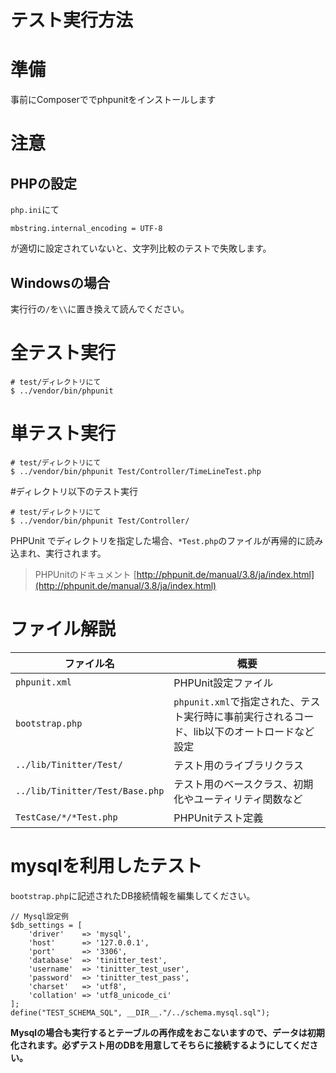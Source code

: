 テスト実行方法
============

# 準備

事前にComposerででphpunitをインストールします

# 注意

## PHPの設定

`php.ini`にて

```
mbstring.internal_encoding = UTF-8
```

が適切に設定されていないと、文字列比較のテストで失敗します。

## Windowsの場合

実行行の`/`を`\\`に置き換えて読んでください。  

# 全テスト実行

```
# test/ディレクトリにて
$ ../vendor/bin/phpunit
```

# 単テスト実行

```
# test/ディレクトリにて
$ ../vendor/bin/phpunit Test/Controller/TimeLineTest.php
```

#ディレクトリ以下のテスト実行

```
# test/ディレクトリにて
$ ../vendor/bin/phpunit Test/Controller/
```

PHPUnit でディレクトリを指定した場合、`*Test.php`のファイルが再帰的に読み込まれ、実行されます。

> PHPUnitのドキュメント
> [http://phpunit.de/manual/3.8/ja/index.html](http://phpunit.de/manual/3.8/ja/index.html)

ファイル解説
===============

|ファイル名 | 概要|
|----|----|
| `phpunit.xml`| PHPUnit設定ファイル|
| `bootstrap.php`| `phpunit.xml`で指定された、テスト実行時に事前実行されるコード、lib以下のオートロードなど設定|
| `../lib/Tinitter/Test/`| テスト用のライブラリクラス|
| `../lib/Tinitter/Test/Base.php`| テスト用のベースクラス、初期化やユーティリティ関数など|
| `TestCase/*/*Test.php`| PHPUnitテスト定義|


mysqlを利用したテスト
===================

`bootstrap.php`に記述されたDB接続情報を編集してください。

```
// Mysql設定例
$db_settings = [
    'driver'    => 'mysql',
    'host'      => '127.0.0.1',
    'port'      => '3306',
    'database'  => 'tinitter_test',
    'username'  => 'tinitter_test_user',
    'password'  => 'tinitter_test_pass',
    'charset'   => 'utf8',
    'collation' => 'utf8_unicode_ci'
];
define("TEST_SCHEMA_SQL", __DIR__."/../schema.mysql.sql");
```

**Mysqlの場合も実行するとテーブルの再作成をおこないますので、データは初期化されます。必ずテスト用のDBを用意してそちらに接続するようにしてください。**
